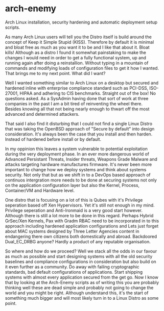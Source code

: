 # arch-enemy
Arch Linux installation, security hardening and automatic deployment setup scripts.

As many Arch Linux users will tell you the Distro itself is build around the concept of Keep it Simple Stupid (KISS).
Therefore by default it is minimal and bloat free as much as you want it to be and I like that about it. Bloat kills! 
Although as a distro I found it somewhat painstaking to make the changes I would need in order to get a fully functional 
system, up and running again after doing a reinstallion. Without typing in a mountain of commands and modifying loads of 
configuration files to get it how I wanted. That brings me to my next point. What did I want? 

Well I wanted something similar to Arch Linux on a desktop but secured and hardened inline with enterprise compliance standard 
such as PCI-DSS, ISO-27001, HIPAA and adhering to CIS benchmarks. Straight out of the box! No questions asked.
As a SysAdmin having done that sort of work at three companies in the past I am a bit tired of reinventing the wheel there. 
Besides knowing all that not being nearly enough to thwart off the most advanced and determined attackers.

That said I also find it disturbing that I could not find a single Linux Distro that was taking the OpenBSD approach of "Secure by default" 
into design consideration. It's always been the case that you install and then harden. Instead of hardened before install or by default.

In my oppinion this leaves a system vulnerable to potential exploitation during the very deployment phase. In an ever more 
dangerous world of Advanced Persistant Threats, Insider threats, Weapons Grade Malware and attacks targeting hardware manufactures
firmware. It's never been more important to change how we deploy systems and think about systems security. Not only that but as we shift 
in to a DevOps based approach of continuos intergration more needs to be done at securing systems not only on the application configuration 
layer but also the Kernel, Process, Container/VM and Hardware level.

One distro that is focusing on a lot of this is Qubes with it's Privilege seperation based off Xen Hypervisors. 
Yet it's still not enough in my mind. Privilege seperation and Anti-Ironmaid is a very good start however. 
Although there is still a lot more to be done in this regard. Perhaps Hybrid GrSec/Xen Kernels, Pax with Gradm RBAC need to be 
incorporated in to this approach including hardened application configurations and Lets just forget about MAC systems designed 
by Three Letter Agencies content in endangering there own citizens both domestically and abroad. 
Backdoored Dual_EC_DRBG anyone? Hardly a product of any reputable organisation.

So where and how do we proceed? Well we stack all the odds in our favour as much as possible and start designing systems with 
all the old security baselines and compliance configurations in consideration but also build on it even further as a community.
Do away with failing cryptographic standards, bad default configurations of applications. Start shipping systems with almost 
every application secured from the get go. Now I know that by looking at the Arch-Enemy scripts as of writing this you are probably
thinking well these are dead simple and probably not going to change the world and you might be right. 
Although understand this, it's the start of something much bigger and will most likely turn in to a Linux Distro as some point.
